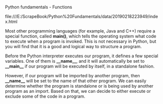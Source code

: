 Python fundamentals - Functions

file:///E:/ScrapeBook/Python%20Fundamentals/data/20190218223949/index.html



Most other programming languages \(for example, Java and C++\) require a special function, called **main\(\)**, which tells the operating system what code to execute when a program is invoked. This is not necessary in Python, but you will find that it is a good and logical way to structure a program.

Before the Python interpreter executes our program, it defines a few special variables. One of them is **\_\_name\_\_**, and it will automatically be set to **\_\_main\_\_** if our program will be executed by itself, in a standalone fashion.

However, if our program will be imported by another program, then **\_\_name\_\_** will be set to the name of that other program. We can easily determine whether the program is standalone or is being used by another program as an import. Based on that, we can decide to either execute or exclude some of the code in a program.


